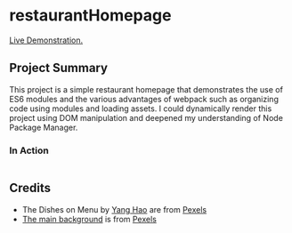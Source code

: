 # restaurantHomepage

<a href="https://aaronsww.github.io/restaurantHomepage">Live Demonstration.</a>

## Project Summary

This project is a simple restaurant homepage that demonstrates the use of ES6 modules and the various advantages of webpack such as organizing code using modules and loading assets. I could dynamically render this project using DOM manipulation and deepened my understanding of Node Package Manager.

### In Action

<img src="images/Etch-a-Sketch - Google Chrome 26-08-2022 15_19_47.png" alt="">

## Credits

<ul>
    <li>The Dishes on Menu by <a href="https://www.pexels.com/@yang-hao-155871170/">Yang Hao</a> are from <a href="https://www.pexels.com/">Pexels</a></li>
    <li><a href="https://500px.com/photo/175772427/sushi-and-sashimi-variety-on-rustic-background-by-alena-haurylik">The main background</a> is from <a href="https://500px.com/">Pexels</a></li>
</ul>
